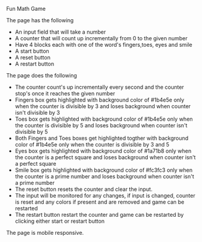Fun Math Game

The page has the following
- An input field that will take a number
- A counter that will count up incrementally from 0 to the given number
- Have 4 blocks each with one of the word's fingers,toes, eyes and smile
- A start button
- A reset button
- A restart button

The page does the following

- The counter count's up incrementally every second and the counter stop's once it reaches the given number
- Fingers box gets highlighted with background color of #1b4e5e only when the counter is divisible by 3 and loses background when counter isn't divisible by 3
- Toes box gets highlighted with background color of #1b4e5e only when the counter is divisible by 5 and loses background when counter isn't divisible by 5
- Both Fingers and Toes boxes get highlighted togther with background color of #1b4e5e only when the counter is divisible by 3 and 5
- Eyes box gets highlighted with background color of #1a71b8 only when the counter is a perfect square and loses background when counter isn't a perfect square
- Smile box gets highlighted with background color of #fc3fc3 only when the counter is a prime number and loses background when counter isn't a prime number
- The reset button resets the counter and clear the input.
- The input will be monitored for any changes, if input is changed, counter is reset and any colors if present and are removed and game can be restarted
- The restart button restart the counter and game can be restarted by clicking either start or restart button

The page is mobile responsive. 
